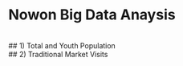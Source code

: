 # Nowon Big Data Anaysis 
<br/>
## 1) Total and Youth Population 
<br/>
## 2) Traditional Market Visits
